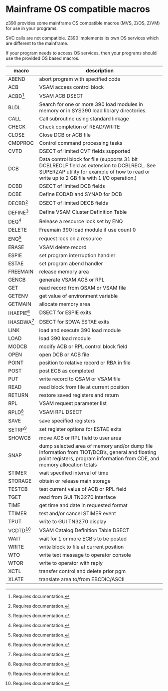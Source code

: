 # Mainframe OS compatible macros

z390 provides some mainframe OS compatible macros (MVS, Z/OS, Z/VM) for use in your programs.

SVC calls are not compatible. Z390 implements its own OS services which are different to the mainframe.

If your program needs to access OS services, then your programs should use the provided OS based macros.


| macro       | description                                                                                                                                                                           |
|-------------|---------------------------------------------------------------------------------------------------------------------------------------------------------------------------------------|
| ABEND       | abort program with specified code                                                                                                                                                     |
| ACB         | VSAM access control block                                                                                                                                                             |
| ACBD[^1]    | VSAM ACB DSECT                                                                                                                                                                        |
| BLDL        | Search for one or more 390 load modules in memory or in SYS390 load library directories.                                                                                              |
| CALL        | Call subroutine using standard linkage                                                                                                                                                |
| CHECK       | Check completion of READ/WRITE                                                                                                                                                        |
| CLOSE       | Close DCB or ACB file                                                                                                                                                                 |
| CMDPROC     | Control command processing tasks                                                                                                                                                      |
| CVTD        | DSECT of limited CVT fields supported                                                                                                                                                 |
| DCB         | Data control block for file (supports 31 bit DCBLRECLF field as extension to DCBLRECL.   See SUPERZAP utility for example of how to read or write up to 2 GB file with 1 I/O operation.) |
| DCBD        | DSECT of limited DCB fields                                                                                                                                                           |
| DCBE        | Define EODAD and SYNAD for DCB                                                                                                                                                        |
| DECBD[^1]   | DSECT of limited DECB fields                                                                                                                                                          |
| DEFINE[^1]  | Define VSAM Cluster Definition Table                                                                                                                                                  |
| DEQ[^1]     | Release a resource lock set by ENQ                                                                                                                                                    |
| DELETE      | Freemain 390 load module if use count 0                                                                                                                                               |
| ENQ[^1]     | request lock on a resource                                                                                                                                                            |
| ERASE       | VSAM delete record                                                                                                                                                                    |
| ESPIE       | set program interruption handler                                                                                                                                                      |
| ESTAE       | set program abend handler                                                                                                                                                             |
| FREEMAIN    | release memory area                                                                                                                                                                   |
| GENCB       | generate VSAM ACB or RPL                                                                                                                                                              |
| GET         | read record from QSAM or VSAM file                                                                                                                                                    |
| GETENV      | get value of environment variable                                                                                                                                                     |
| GETMAIN     | allocate memory area                                                                                                                                                                  |
| IHAEPIE[^1] | DSECT for ESPIE exits                                                                                                                                                                 |
| IHASDWA[^1] |  DSECT for SDWA ESTAE exits                                                                                                                                                           |
| LINK        | load and execute 390 load module                                                                                                                                                      |
| LOAD        | load 390 load module                                                                                                                                                                  |
| MODCB       | modify ACB or RPL control block field                                                                                                                                                 |
| OPEN        | open DCB or ACB file                                                                                                                                                                  |
| POINT       | position to relative record or RBA in file                                                                                                                                            |
| POST        | post ECB as completed                                                                                                                                                                 |
| PUT         | write record to QSAM or VSAM file                                                                                                                                                     |
| READ        | read block from file at current position                                                                                                                                              |
| RETURN      | restore saved registers and return                                                                                                                                                    |
| RPL         | VSAM request parameter list                                                                                                                                                           |
| RPLD[^1]    | VSAM RPL DSECT                                                                                                                                                                        |
| SAVE        | save specified registers                                                                                                                                                              |
| SETRP[^1]   | set register options for ESTAE exits                                                                                                                                                  |
| SHOWCB      | move ACB or RPL field to user area                                                                                                                                                    |
| SNAP        | dump selected area of memory and/or dump file information from TIOT/DCB’s, general and floating point registers, program information from CDE, and memory allocation totals           |
| STIMER      | wait specified interval of time                                                                                                                                                       |
| STORAGE     | obtain or release main storage                                                                                                                                                        |
| TESTCB      | test current value of ACB or RPL field                                                                                                                                                |
| TGET        | read from GUI TN3270 interface                                                                                                                                                        |
| TIME        | get time and date in requested format                                                                                                                                                 |
| TTIMER      | test and/or cancel STIMER event                                                                                                                                                       |
| TPUT        | write to GUI TN3270 display                                                                                                                                                           |
| VCDTD[^1]   | VSAM Catalog Definition Table DSECT                                                                                                                                                   |
| WAIT        | wait for 1 or more ECB’s to be posted                                                                                                                                                 |
| WRITE       | write block to file at current position                                                                                                                                               |
| WTO         | write text message to operator console                                                                                                                                                |
| WTOR        | write to operator with reply                                                                                                                                                          |
| XCTL        | transfer control and delete prior pgm                                                                                                                                                 |
| XLATE       | translate area to/from EBCDIC/ASCII                                                                                                                                                   |

[^1]:Requires documentation.

